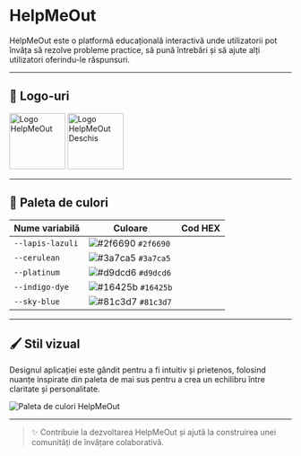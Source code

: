 # HelpMeOut

HelpMeOut este o platformă educațională interactivă unde utilizatorii pot învăța să rezolve probleme practice, să pună întrebări și să ajute alți utilizatori oferindu-le răspunsuri.

---

## 📸 Logo-uri

<img src="./path/to/Logo.svg" alt="Logo HelpMeOut" height="100"/>
<img src="./path/to/LogoDeschis.svg" alt="Logo HelpMeOut Deschis" height="100"/>

---

## 🎨 Paleta de culori

| Nume variabilă | Culoare     | Cod HEX     |
|----------------|-------------|-------------|
| `--lapis-lazuli` | ![#2f6690](https://via.placeholder.com/15/2f6690/000000?text=+) `#2f6690` |
| `--cerulean`     | ![#3a7ca5](https://via.placeholder.com/15/3a7ca5/000000?text=+) `#3a7ca5` |
| `--platinum`     | ![#d9dcd6](https://via.placeholder.com/15/d9dcd6/000000?text=+) `#d9dcd6` |
| `--indigo-dye`   | ![#16425b](https://via.placeholder.com/15/16425b/000000?text=+) `#16425b` |
| `--sky-blue`     | ![#81c3d7](https://via.placeholder.com/15/81c3d7/000000?text=+) `#81c3d7` |

---

## 🖌️ Stil vizual

Designul aplicației este gândit pentru a fi intuitiv și prietenos, folosind nuanțe inspirate din paleta de mai sus pentru a crea un echilibru între claritate și personalitate.

<img src="./path/to/Paleta-HelpMeOut.png" alt="Paleta de culori HelpMeOut" style="max-width: 100%;"/>

---

> ✨ Contribuie la dezvoltarea HelpMeOut și ajută la construirea unei comunități de învățare colaborativă.
